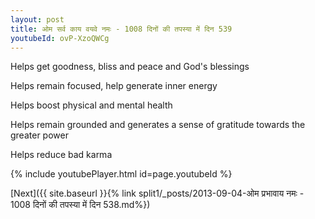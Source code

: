 ```yaml
---
layout: post
title: ओम सर्व काय वयवे नमः - 1008 दिनों की तपस्या में दिन 539
youtubeId: ovP-XzoQWCg
---
```

 
 
Helps get goodness, bliss and peace and God's blessings
 
Helps remain focused, help generate inner energy 
 
Helps boost physical and mental health 
 
Helps remain grounded and generates a sense of gratitude towards the greater power 
 
Helps reduce bad karma
 
 
 
 


{% include youtubePlayer.html id=page.youtubeId %}
 
[Next]({{ site.baseurl }}{% link  split1/_posts/2013-09-04-ओम प्रभावाय नमः - 1008 दिनों की तपस्या में दिन 538.md%})
 
